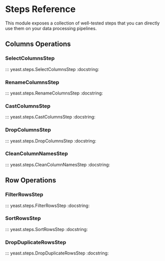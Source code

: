 # Steps Reference

This module exposes a collection of well-tested steps that you can directly use them on your data processing pipelines.

## Columns Operations

### SelectColumnsStep

::: yeast.steps.SelectColumnsStep
    :docstring:

### RenameColumnsStep

::: yeast.steps.RenameColumnsStep
    :docstring:

### CastColumnsStep

::: yeast.steps.CastColumnsStep
    :docstring:

### DropColumnsStep

::: yeast.steps.DropColumnsStep
    :docstring:

### CleanColumnNamesStep

::: yeast.steps.CleanColumnNamesStep
    :docstring:

## Row Operations

### FilterRowsStep

::: yeast.steps.FilterRowsStep
    :docstring:

### SortRowsStep

::: yeast.steps.SortRowsStep
    :docstring:

### DropDuplicateRowsStep

::: yeast.steps.DropDuplicateRowsStep
    :docstring:
